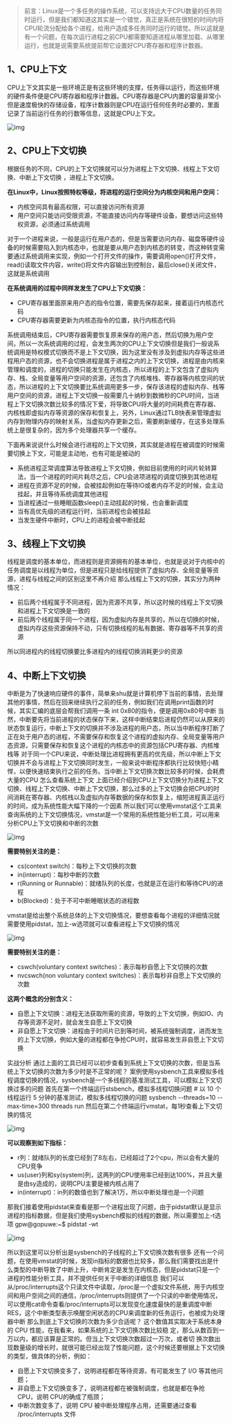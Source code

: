 > 前言：Linux是一个多任务的操作系统，可以支持远大于CPU数量的任务同时运行，但是我们都知道这其实是一个错觉，真正是系统在很短的时间内将CPU轮流分配给各个进程，给用户造成多任务同时运行的错觉。所以这就是有一个问题，在每次运行进程之前CPU都需要知道进程从哪里加载、从哪里运行，也就是说需要系统提前帮它设置好CPU寄存器和程序计数器。

## 1、CPU上下文

CPU上下文其实是一些环境正是有这些环境的支撑，任务得以运行，而这些环境的硬件条件便是CPU寄存器和程序计数器。CPU寄存器是CPU内置的容量非常小但是速度极快的存储设备，程序计数器则是CPU在运行任何任务时必要的，里面记录了当前运行任务的行数等信息，这就是CPU上下文。

![img](img/v2-2963c5a54a0fbef8dc07b8dbf93cd5c5_720w.webp)

##  2、CPU上下文切换

根据任务的不同，CPU的上下文切换就可以分为进程上下文切换、线程上下文切换、中断上下文切换
，进程上下文切换。

**在Linux中，Linux按照特权等级，将进程的运行空间分为内核空间和用户空间：**

- 内核空间具有最高权限，可以直接访问所有资源
- 用户空间只能访问受限资源，不能直接访问内存等硬件设备，要想访问这些特权资源，必须通过系统调用

对于一个进程来说，一般是运行在用户态的，但是当需要访问内存、磁盘等硬件设备的时候需要陷入到内核态中，也就是要从用户态到内核态的转变，而这种转变需要通过系统调用来实现，例如一个打开文件的操作，需要调用open()打开文件，read()读取文件内容，write()将文件内容输出到控制台，最后close()关闭文件，这就是系统调用

**在系统调用的过程中同样发发生了CPU上下文切换：**

- CPU寄存器里面原来用户态的指令位置，需要先保存起来，接着运行内核态代码
- CPU寄存器需要更新为内核态指令的位置，执行内核态代码

系统调用结束后，CPU寄存器需要恢复原来保存的用户态，然后切换为用户空间，所以一次系统调用的过程，会发生两次的CPU上下文切换但是我们一般说系统调用是特权模式切换而不是上下文切换，因为这里没有涉及到虚拟内存等这些进程用户态的资源，也不会切换进程是属于进程之内的上下文切换，进程是由内核来管理和调度的，进程的切换只能发生在内核态，所以进程的上下文包含了虚拟内存、栈、全局变量等用户空间的资源，还包含了内核堆栈、寄存器等内核空间的状态，所以进程的上下文切换要比系统调用更多一步，保存该进程的虚拟内存、栈等用户空间的资源，进程上下文切换一般需要几十纳秒到数微秒的CPU时间，当进程上下文切换次数比较多的情况下爱，将导致CPU将大量的时间耗费在寄存器、内核栈即虚拟内存等资源的保存和恢复上，另外，Linux通过TLB快表来管理虚拟内存到物理内存的映射关系，当虚拟内存更新之后，需要刷新缓存，在这多处理系统上是很复杂的，因为多个处理器共享一个缓存。

下面再来说说什么时候会进行进程的上下文切换，其实就是进程在被调度的时候需要切换上下文，可能是主动地，也有可能是被动的

- 系统进程正常调度算法导致进程上下文切换，例如目前使用的时间片轮转算法，当一个进程的时间片耗尽之后，CPU会进项进程的调度切换到其他进程
- 进程在资源不足的时候，会被挂起例如在等待IO或者内存不足的时候，会主动挂起，并且等待系统调度其他进程
- 当进程通过一些睡眠函数sleep()主动挂起的时候，也会重新调度
- 当有高优先级的进程运行时，当前进程也会被挂起
- 当发生硬件中断时，CPU上的进程会被中断挂起

## 3、线程上下文切换

线程是调度的基本单位，而进程则是资源拥有的基本单位，也就是说对于内核中的任务调度是以线程为单位，但是进程只是给线程提供了虚拟内存、全局变量等资源，进程与线程之间的区别这里不再介绍
那么线程上下文的切换，其实分为两种情况：

- 前后两个线程属于不同进程，因为资源不共享，所以这时候的线程上下文切换和进程上下文切换是一致的
- 前后两个线程属于同一个进程，因为虚拟内存是共享的，所以在切换的时候，虚拟内存这些资源保持不动，只有切换线程的私有数据、寄存器等不共享的资源

所以同进程内的线程切换要比多进程内的线程切换消耗更少的资源

## 4、中断上下文切换

中断是为了快速响应硬件的事件，简单来shu就是计算机停下当前的事情，去处理其他的事情，然后在回来继续执行之前的任务，例如我们在调用print函数的时候，其实汇编的底层会帮我们调用一条 int 0x80的指令，便是调用0x80号中断
当然，中断要先将当前进程的状态保存下来，这样中断结束后进程仍然可以从原来的状态恢复运行，中断上下文的切换并不涉及进程的用户态，所以当中断程序打断了正在处于用户态的进程，不需要保存和恢复这个进程的虚拟内存、全局变量等用户态资源，只需要保存和恢复这个进程的内核态中的资源包括CPU寄存器、内核堆栈等
对于同一个CPU来说，中断处理比进程拥有更高的优先级，所以中断上下文切换并不会与进程上下文切换同时发生，一般来说中断程序都执行比较快短小精悍，以便快速结束执行之前的任务。当中断上下文切换次数比较多的时候，会耗费大量的CPU
怎么查看系统上下文
上面已经介绍到CPU上下文切换分为进程上下文切换、线程上下文切换、中断上下文切换，那么过多的上下文切换会把CPU的时间消耗在寄存器、内核栈以及虚拟内存等数据的保存和恢复上，缩短进程真正运行的时间，成为系统性能大幅下降的一个因素
所以我们可以使用vmstat这个工具来查询系统的上下文切换情况，vmstat是一个常用的系统性能分析工具，可以用来分析CPU上下文切换和中断的次数

![img](img/v2-bf160f70fcfe5753af65f76e656a0777_720w.png)

**需要特别关注的是：**

- cs(context switch)：每秒上下文切换的次数
- in(interrupt)：每秒中断的次数
- r(Running or Runnable)：就绪队列的长度，也就是正在运行和等待CPU的进程
- b(Blocked)：处于不可中断睡眠状态的进程数

vmstat是给出整个系统总体的上下文切换情况，要想查看每个进程的详细情况就需要使用pidstat，加上-w选项就可以查看进程上下文切换的情况

![img](img/v2-7811dcde8e3be5d12c688f76db226ce1_720w.webp)

**需要特别关注的是：**

- cswch(voluntary context switches)：表示每秒自愿上下文切换的次数
- nvcswch(non voluntary context switches)：表示每秒非自愿上下文切换的次数

**这两个概念的分别含义：**

- 自愿上下文切换：进程无法获取所需的资源，导致的上下文切换，例如IO、内存等资源不足时，就会发生自愿上下文切换
- 非自愿上下文切换：进程由于时间片已到等时间，被系统强制调度，进而发生的上下文切换，例如大量的进程都在争抢CPU时，就容易发生非自愿上下文切换

实战分析
通过上面的工具已经可以初步查看到系统上下文切换的次数，但是当系统上下文切换的次数为多少时是不正常的呢？
案例使用sysbench工具来模拟多线程调度切换的情况，sysbench是一个多线程的基准测试工具，可以模拟上下文切换过多的问题
首先在第一个终端运行stsbench，模拟多线程切换问题
\# 以 10 个线程运行 5 分钟的基准测试，模拟多线程切换的问题 sysbench --threads=10 --max-time=300 threads run
然后在第二个终端运行vmstat，每1秒查看上下文切换的情况

![img](img/v2-024f1d916271998f8beaafcc0851008e_720w.webp)

**可以观察到如下指标：**

- r列：就绪队列的长度已经到了8左右，已经超过了2个cpu，所以会有大量的CPU竞争
- us(user)列和sy(system)列，这两列的CPU使用率已经到达100%，并且大量是由sy造成的，说明CPU主要是被内核占用了
- in(interrupt)：in列的数值也到了解决1万，所以中断处理也是一个问题

那我们接着使用pidstat来查看是那一个进程出现了问题，由于pidstat默认是显示进程的指标数据，但是我们使用sysbench模拟的线程的数据，所以需要加上-t选项
gpw@gopuwe:~$ pidstat -wt

![img](img/v2-f864f377ff15110fefb80aeeeec3ae9e_720w.webp)

所以到这里可以分析出是sysbench的子线程的上下文切换次数有很多
还有一个问题，在使用vmstat的时候，发现in指标的数据也比较多，那么我们需要找出是什么类型的中断导致了中断上升，中断肯定是发生在内核态，但是pidstat只是一个进程的性能分析工具，并不提供任何关于中断的详细信息
我们可以从/proc/interrupts这个只读文件中读取，/proc是一个虚拟文件系统，用于内核空间和用户空间之间的通信，/proc/interrupts则提供了一个只读的中断使用情况，可以使用cat命令查看/proc/interrupts可以发现变化速度最快的是重调度中断RES，这个中断类型表示唤醒空闲状态的CPU来调度新的任务运行，也被成为处理器中断
那么到底上下文切换的次数为多少合适呢？
这个数值其实取决于系统本身的 CPU 性能，在我看来，如果系统的上下文切换次数比较稳
定，那么从数百到一万以内，都应该算是正常的。但当上下文切换次数超过一万次，或者切
换次数出现数量级的增长时，就很可能已经出现了性能问题，这个时候还要根据上下文切换的类型，做具体的分析，例如：

- 自愿上下文切换变多了，说明进程都在等待资源，有可能发生了 I/O 等其他问题；
- 非自愿上下文切换变多了，说明进程都在被强制调度，也就是都在争抢 CPU，说明 CPU的确成了瓶颈；
- 中断次数变多了，说明 CPU 被中断处理程序占用，还需要通过查看 /proc/interrupts 文件
